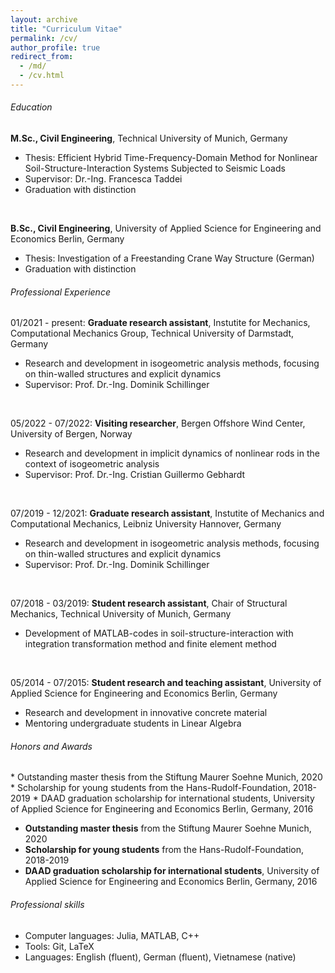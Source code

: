 ```yaml
---
layout: archive
title: "Curriculum Vitae"
permalink: /cv/
author_profile: true
redirect_from: 
  - /md/
  - /cv.html
---
```


<h6> <i class="si si-microsoftacademic"></i> Education</h6> 
<div class="small">
<b>M.Sc., Civil Engineering</b>, Technical University of Munich, Germany<br/>
    <ul>
      <li>Thesis: Efficient Hybrid Time-Frequency-Domain Method for Nonlinear Soil-Structure-Interaction Systems Subjected to Seismic Loads</li>
      <li>Supervisor: Dr.-Ing. Francesca Taddei</li>
      <li>Graduation with distinction</li>
    </ul>

<br/>

<b>B.Sc., Civil Engineering</b>, University of Applied Science for Engineering and Economics Berlin, Germany<br/>
    <ul>
      <li>Thesis: Investigation of a Freestanding Crane Way Structure (German)</li>
      <li>Graduation with distinction</li>
    </ul>
</div> 



<h6> <i class="si si-googlesearchconsole"></i> Professional Experience</h6>
<div class="small"> 
01/2021 - present: <b>Graduate research assistant</b>, Instutite for Mechanics, Computational Mechanics Group, Technical University of Darmstadt, Germany<br/>
<ul>
  <li>Research and development in isogeometric analysis methods, focusing on thin-walled structures and explicit dynamics</li>
  <li>Supervisor: Prof. Dr.-Ing. Dominik Schillinger</li>
</ul>

  <br/>

05/2022 - 07/2022: <b>Visiting researcher</b>, Bergen Offshore Wind Center, University of Bergen, Norway<br/>
<ul>
  <li>Research and development in implicit dynamics of nonlinear rods in the context of isogeometric analysis</li>
  <li>Supervisor: Prof. Dr.-Ing. Cristian Guillermo Gebhardt</li>
</ul>

<br/>

07/2019 - 12/2021: <b>Graduate research assistant</b>, Instutite of Mechanics and Computational Mechanics, Leibniz University Hannover, Germany<br/>
<ul>
  <li>Research and development in isogeometric analysis methods, focusing on thin-walled structures and explicit dynamics</li>
  <li>Supervisor: Prof. Dr.-Ing. Dominik Schillinger</li>
</ul>

<br/>

07/2018 - 03/2019: <b>Student research assistant</b>, Chair of Structural Mechanics, Technical University of Munich, Germany<br/>
<ul>
  <li>Development of MATLAB-codes in soil-structure-interaction with integration transformation method and finite element method</li>
</ul>

<br/>

05/2014 - 07/2015: <b>Student research and teaching assistant</b>, University of Applied Science for Engineering and Economics Berlin, Germany<br/>
<ul>
  <li>Research and development in innovative concrete material</li>
  <li>Mentoring undergraduate students in Linear Algebra </li>
</ul>

</div> 



<h6> <i class="si si-auth0"></i> Honors and Awards</h6> 
* Outstanding master thesis from the Stiftung Maurer Soehne Munich, 2020
* Scholarship for young students from the Hans-Rudolf-Foundation, 2018-2019
* DAAD graduation scholarship for international students, University of Applied Science for Engineering and Economics Berlin, Germany, 2016
<div class="small">
    <ul>
      <li><b>Outstanding master thesis</b> from the Stiftung Maurer Soehne Munich, 2020</li>
      <li><b>Scholarship for young students</b> from the Hans-Rudolf-Foundation, 2018-2019</li>
      <li><b>DAAD graduation scholarship for international students</b>, University of Applied Science for Engineering and Economics Berlin, Germany, 2016</li>
    </ul>
</div> 



<h6> <i class="si si-semaphoreci"></i> Professional skills</h6>
<div class="small">
    <ul>
      <li>Computer languages: Julia, MATLAB, C++</li>
      <li>Tools: Git, LaTeX</li>
      <li>Languages: English (fluent), German (fluent), Vietnamese (native)</li>
    </ul>
</div> 



